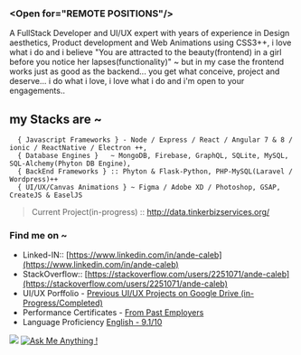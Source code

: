 ### \<Open for="REMOTE POSITIONS"\/\>

A FullStack Developer and UI/UX expert with years of experience in Design aesthetics, Product development and Web Animations using CSS3++, i love what i do and i believe "You are attracted to the beauty(frontend) in a girl before you notice her lapses(functionality)" ~ but in my case the frontend works just as good as the backend... you get what conceive, project and deserve... i do what i love, i love what i do and i'm open to your engagements..


## my Stacks are ~ 
```
  { Javascript Frameworks } - Node / Express / React / Angular 7 & 8 / ionic / ReactNative / Electron ++,
  { Database Engines }   ~ MongoDB, Firebase, GraphQL, SQLite, MySQL, SQL-Alchemy(Phyton DB Engine), 
  { BackEnd Frameworks } :: Phyton & Flask-Python, PHP-MySQL(Laravel / Wordpress)++ 
  { UI/UX/Canvas Animations } ~ Figma / Adobe XD / Photoshop, GSAP, CreateJS & EaselJS
```

> Current Project(in-progress) :: http://data.tinkerbizservices.org/  

### Find me on ~ 
 - Linked-IN:: [https://www.linkedin.com/in/ande-caleb](https://www.linkedin.com/in/ande-caleb) 
 - StackOverflow:: [https://stackoverflow.com/users/2251071/ande-caleb](https://stackoverflow.com/users/2251071/ande-caleb) 
 - UI/UX Porffolio - [Previous UI/UX Projects on Google Drive (in-Progress/Completed)](https://drive.google.com/drive/folders/0B8zXLNwB_JDYQ0NrN0ViSE1tWmM?usp=sharing)
 - Performance Certificates - [From Past Employers](https://drive.google.com/drive/folders/1FljEYdM190fNG38Vu4pTR7fdHe0a_bXa)
 - Language Proficiency [English - 9.1/10](https://media-exp1.licdn.com/dms/image/C4D22AQHhiQSLHcLxHA/feedshare-shrink_1280/0/1619075336109?e=1622073600&v=beta&t=VyPXpySOow3D6YfpwZPAynxGfq-eBlBzVVfdUgPy3gw)

![](https://komarev.com/ghpvc/?username=andaeiii&style=flat-square&color=000000&label=Profile.Views&nbsp;) [![Ask Me Anything !](https://img.shields.io/badge/Ask%20me-anything-1abc9c.svg)](mailto:andaeiii@gmail.com?subject=ask%20me%20anything&style=flat-square&color=000000)
